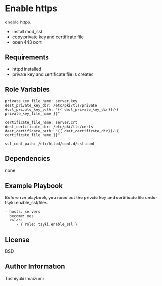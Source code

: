 Enable https
=========

enable https.

* install mod_ssl
* copy private key and certificate file
* open 443 port

Requirements
------------

* httpd installed
* private key and certificate file is created

Role Variables
--------------

```
private_key_file_name: server.key
dest_private_key_dir: /etc/pki/tls/private
dest_private_key_path: "{{ dest_private_key_dir}}/{{ private_key_file_name }}"

certificate_file_name: server.crt
dest_certificate_dir: /etc/pki/tls/certs
dest_certificate_path: "{{ dest_certificate_dir}}/{{ certificate_file_name }}"

ssl_conf_path: /etc/httpd/conf.d/ssl.conf
```

Dependencies
------------

none

Example Playbook
----------------

Before run playbook, you need put the private key and certificate file under tsyki.enable_ssl/files.

    - hosts: servers
      become: yes
      roles:
         - { role: tsyki.enable_ssl }

License
-------

BSD

Author Information
------------------

Toshiyuki Imaizumi
